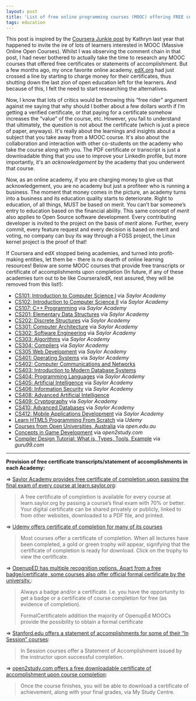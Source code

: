 ```yaml
---
layout: post
title: 'List of free online programming courses (MOOC) offering FREE certificates of accomplishment'
tags: education
---
```


This post is inspired by the [Coursera Junkie post](https://courserajunkie.wordpress.com/2015/05/26/courseras-free-statements-of-accomplisments-die-a-quiet-death/) by Kathryn last year that happened to invite the ire of lots of learners interested in MOOC (Massive Online Open Courses). Whilst I was observing the comment chain in that post, I had never bothered to actually take the time to research any MOOC courses that offered free certificates or statements of accomplishment. But a few months ago, my once favorite online academy, [edX.org](http://edx.org/) had just crossed a line by starting to charge money for their certificates, thus shutting down the last zion of open education left for the learners. And because of this, I felt the need to start researching the alternatives.<!--more-->

Now, I know that lots of critics would be throwing this “free rider” argument against me saying that why should I bother about a few dollars worth if I’m getting a verified certificate, or that paying for a certificate somehow increases the “value” of the course, etc. However, you fail to understand that ultimately, the question is not about the certificate (which is just a piece of paper, anyways). It's really about the learnings and insights about a subject that you take away from a MOOC course. It's also about the collaboration and interaction with other co-students on the academy who take the course along with you. The PDF certificate or transcript is just a downloadable thing that you use to improve your LinkedIn profile, but more importantly, it's an *acknowledgement* by the academy that you underwent that course.

Now, as an online academy, if you are charging money to give us that acknowledgement, you are no academy but just a profiteer who is running a business. The moment that money comes in the picture, an academy turns into a business and its education quality starts to deteriorate. Right to education, of all things, MUST be based on merit. You can’t bar someone’s entry to education based on the financial ability. This same concept of *merit* also applies to Open Source software development. Every contributing developer is invited to the project on the basis of *merit* alone. Further, every commit, every feature request and every decision is based on merit and voting, no company can buy its way through a FOSS project, the Linux kernel project is the proof of that!

If Coursera and edX stopped being academies, and turned into profit-making entities, let them be - there is no dearth of online learning resources! Below are some MOOC courses that provide free transcripts or certificate of accomplishments upon completion (In future, if any of these academies turn out to be like Coursera/edX, rest assured, they will be removed from this list!):

- [CS101: Introduction to Computer Science I](https://learn.saylor.org/course/view.php?id=6) via *Saylor Academy*
- [CS102: Introduction to Computer Science II](https://learn.saylor.org/course/view.php?id=64) via *Saylor Academy*
- [CS107: C++ Programming](https://learn.saylor.org/course/view.php?id=65) via *Saylor Academy*
- [CS201: Elementary Data Structures](https://learn.saylor.org/course/view.php?id=66) via *Saylor Academy*
- [CS202: Discrete Structures](https://learn.saylor.org/course/view.php?id=67) via *Saylor Academy*
- [CS301: Computer Architecture](https://learn.saylor.org/course/view.php?id=71) via *Saylor Academy*
- [CS302: Software Engineering](https://learn.saylor.org/course/view.php?id=73) via *Saylor Academy*
- [CS303: Algorithms](https://learn.saylor.org/course/view.php?id=72) via *Saylor Academy*
- [CS304: Compilers](https://learn.saylor.org/course/view.php?id=74) via *Saylor Academy*
- [CS305 Web Development](https://learn.saylor.org/course/view.php?id=75) via *Saylor Academy*
- [CS401: Operating Systems](https://learn.saylor.org/course/view.php?id=94) via *Saylor Academy*
- [CS402: Computer Communications and Networks](https://learn.saylor.org/course/view.php?id=84)
- [CS403: Introduction to Modern Database Systems](https://learn.saylor.org/course/view.php?id=93)
- [CS404: Programming Languages](https://learn.saylor.org/course/view.php?id=79) via *Saylor Academy*
- [CS405: Artificial Intelligence](https://learn.saylor.org/course/view.php?id=96) via *Saylor Academy*
- [CS406: Information Security](https://learn.saylor.org/course/view.php?id=92) via *Saylor Academy*
- [CS408: Advanced Artificial Intelligence](https://learn.saylor.org/course/view.php?id=81)
- [CS409: Cryptography](https://learn.saylor.org/course/view.php?id=90) via *Saylor Academy*
- [CS410: Advanced Databases](https://learn.saylor.org/course/view.php?id=91) via *Saylor Academy*
- [CS412: Mobile Applications Development](https://learn.saylor.org/course/view.php?id=95) via *Saylor Academy*
- [Learn HTML5 Programming From Scratch](https://www.udemy.com/learn-html5-programming-from-scratch/) via *Udemy*
- [Courses from Open Universities, Australia](https://www.open.edu.au/) via *open.edu.au*
- [Concepts in Game Development](https://www.open2study.com/courses/concepts-in-game-development) via *open2study.com*
- [Compiler Design Tutorial: What is, Types, Tools, Example](https://www.guru99.com/compiler-design-tutorial.html) via *guru99.com*

------------------------------------------------------------------------

**Provision of free certificate transcripts/statement of accomplishments in each Academy:**

=\> [Saylor Academy provides free certificate of completion upon passing the final exam of every course at learn.saylor.org](https://sayloracademy.zendesk.com/hc/en-us/articles/210853008-About-course-completion-certificates):

> A free certificate of completion is available for every course at learn.saylor.org by passing a course’s final exam with 70% or better. Your digital certificate can be shared privately or publicly, linked to from other websites, downloaded to a PDF file, and printed.

=\> [Udemy offers certificate of completion for many of its courses](https://support.udemy.com/customer/en/portal/articles/1497724-certificate-of-completion?b_id=11486)

> Most courses offer a certificate of completion. When all lectures have been completed, a gold or green trophy will appear, signifying that the certificate of completion is ready for download. Click on the trophy to view the certificate.

=\> [OpenupED has multiple recognition options. Apart from a free badge/certificate, some courses also offer official formal certificate by the university.](http://www.openuped.eu/mooc-features/47-recognition-options):

> Always a badge and/or a certificate. I.e. you have the opportunity to get a badge or a certificate of course completion for free (as evidence of completion).
>
> FormalCertificateIn addition the majority of OpenupEd MOOCs provide the possibility to obtain a formal certificate

=\> [Stanford.edu offers a statement of accomplishments for some of their “In Session” courses](http://online.stanford.edu/courses/allcourses):

> In Session courses offer a Statement of Accomplishment issued by the instructor upon successful completion.

=\> [open2study.com offers a free downloadable certificate of accomplishment upon course completion](https://www.open2study.com/howitworks):

> Once the course finishes, you will be able to download a certificate of achievement, along with your final grades, via My Study Centre.

